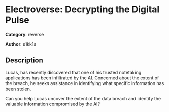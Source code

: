 # Electroverse: Decrypting the Digital Pulse


**Category**: reverse

**Author**: s1kk1s

## Description

Lucas, has recently discovered that one of his trusted notetaking applications 
has been infiltrated by the AI. Concerned about the extent of the breach, 
he seeks assistance in identifying what specific information has been stolen. 

Can you help Lucas uncover the extent of the data breach and identify the valuable information 
compromised by the AI?
